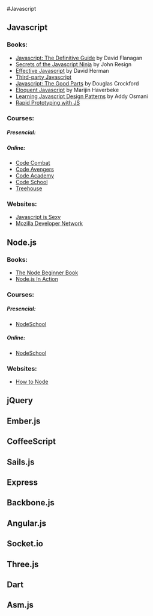 #Javascript

Javascript
-----------
### Books:
* [Javascript: The Definitive Guide](http://www.amazon.com/JavaScript-Definitive-Guide-Activate-Guides/dp/0596805527/ref=cm_cr_pr_product_top) by David Flanagan
* [Secrets of the Javascript Ninja](http://jsninja.com/) by John Resign
* [Effective Javascript](http://effectivejs.com/) by David Herman
* [Third-party Javascript](http://thirdpartyjs.com/)
* [Javascript: The Good Parts](http://www.amazon.com/JavaScript-Good-Parts-Douglas-Crockford/dp/0596517742) by Douglas Crockford
* [Eloquent Javascript](http://eloquentjavascript.net/) by Marijin Haverbeke
* [Learning Javascript Design Patterns](http://www.addyosmani.com/resources/essentialjsdesignpatterns/book/) by Addy Osmani
* [Rapid Prototyping with JS](http://rapidprototypingwithjs.com/#section-home)

### Courses:
##### Presencial:
##### Online:
* [Code Combat](www.codecombat.com)
* [Code Avengers](http://www.codeavengers.com/)
* [Code Academy](www.codeacademy.com)
* [Code School](www.codeschool.com)
* [Treehouse](www.teamtreehouse.com)

### Websites:
* [Javascript is Sexy](http://javascriptissexy.com/) 
* [Mozilla Developer Network](https://developer.mozilla.org/en-US/learn/javascript)

Node.js
-------
### Books:
* [The Node Beginner Book](http://www.nodebeginner.org/)
* [Node.js In Action](http://www.amazon.com/Node-js-Action-Mike-Cantelon/dp/1617290572)

### Courses:
##### Presencial:
* [NodeSchool](http://nodeschool.io/)

##### Online:
* [NodeSchool](http://nodeschool.io/)

### Websites:
* [How to Node](www.howtonode.org)

jQuery
------

Ember.js
--------

CoffeeScript
------------

Sails.js
--------

Express
-------

Backbone.js
-----------

Angular.js
----------

Socket.io
---------

Three.js
--------

Dart
----

Asm.js
------


